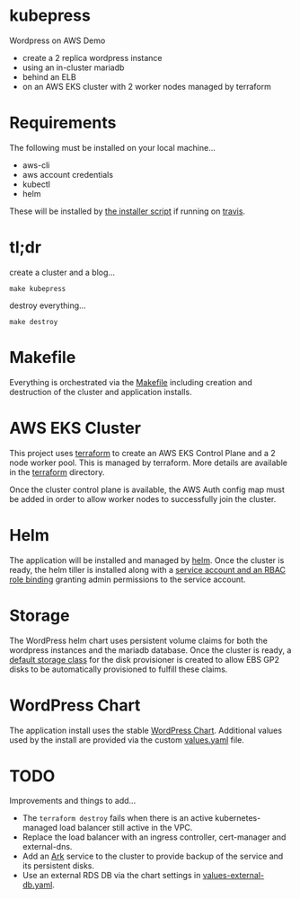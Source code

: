# kubepress

Wordpress on AWS Demo

* create a 2 replica wordpress instance
* using an in-cluster mariadb
* behind an ELB
* on an AWS EKS cluster with 2 worker nodes managed by terraform

# Requirements

The following must be installed on your local machine...

* aws-cli
* aws account credentials
* kubectl
* helm

These will be installed by [the installer script](scripts/travis-installer) if running on [travis](.travis.yaml).

# tl;dr

create a cluster and a blog...

```
make kubepress
```

destroy everything...

```
make destroy
```

# Makefile

Everything is orchestrated via the [Makefile](Makefile) including creation and destruction of the cluster and application installs.

# AWS EKS Cluster

This project uses [terraform](https://www.terraform.io/) to create an AWS EKS Control Plane and a 2 node worker pool. This is managed by terraform. More details are available in the [terraform](terraform/) directory.

Once the cluster control plane is available, the AWS Auth config map must be added in order to allow worker nodes to successfully join the cluster.

# Helm

The application will be installed and managed by [helm](https://helm.sh/). Once the cluster is ready, the helm tiller is installed along with a [service account and an RBAC role binding](resources/tiller/) granting admin permissions to the service account.

# Storage

The WordPress helm chart uses persistent volume claims for both the wordpress instances and the mariadb database. Once the cluster is ready, a [default storage class](resources/storage/) for the disk provisioner is created to allow EBS GP2 disks to be automatically provisioned to fulfill these claims.

# WordPress Chart

The application install uses the stable [WordPress Chart](https://github.com/helm/charts/tree/master/stable/wordpress). Additional values used by the install are provided via the custom [values.yaml](values.yaml) file.


# TODO

Improvements and things to add...

* The `terraform destroy` fails when there is an active kubernetes-managed load balancer still active in the VPC.
* Replace the load balancer with an ingress controller, cert-manager and external-dns.
* Add an [Ark](https://github.com/heptio/ark) service to the cluster to provide backup of the service and its persistent disks.
* Use an external RDS DB via the chart settings in [values-external-db.yaml](values-external-db.yaml).
